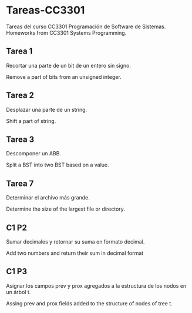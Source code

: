 # Tareas-CC3301
Tareas del curso CC3301 Programación de Software de Sistemas. Homeworks from CC3301 Systems Programming.

## Tarea 1

Recortar una parte de un bit de un entero sin signo.

Remove a part of bits from an unsigned integer.

## Tarea 2

Desplazar una parte de un string.

Shift a part of string.

## Tarea 3

Descomponer un ABB.

Split a BST into two BST based on a value.

## Tarea 7

Determinar el archivo más grande.

Determine the size of the largest file or directory.

## C1 P2

Sumar decimales y retornar su suma en formato decimal.

Add two numbers and return their sum in decimal format

## C1 P3

Asignar los campos prev y prox agregados a la estructura de los nodos en un árbol t.

Assing prev and prox fields added to the structure of nodes of tree t.
